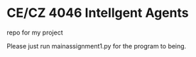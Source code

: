 # CE/CZ 4046 Intellgent Agents
 repo for my project

Please just run mainassignment1.py for the program to being.